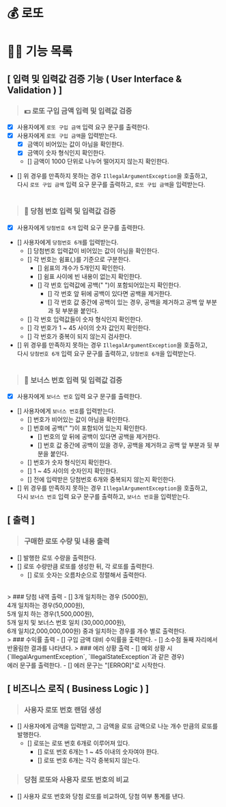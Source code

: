 # 💰 로또

# 👨‍💻 기능 목록

## [ 입력 및 입력값 검증 기능 ( User Interface & Validation ) ]

> ### 💵 로또 구입 금액 입력 및 입력값 검증
- [x] 사용자에게 `로또 구입 금액` 입력 요구 문구를 출력한다.
- [x] 사용자에게 `로또 구입 금액`을 입력받는다.
  - [x] 금액이 비어있는 값이 아님을 확인한다.
  - [x] 금액이 숫자 형식인지 확인한다.
  - [] 금액이 1000 단위로 나누어 떨어지지 않는지 확인한다.
- [] 위 경우를 만족하지 못하는 경우 `IllegalArgumentException`을 호출하고,
<br>다시 `로또 구입 금액` 입력 요구 문구를 출력하고, `로또 구입 금액`을 입력받는다.
<br><br>
> ### 🎰 당첨 번호 입력 및 입력값 검증
- [x] 사용자에게 `당첨번호 6개` 입력 요구 문구를 출력한다.
- [] 사용자에게 `당첨번호 6개`를 입력받는다.
  - [] 당첨번호 입력값이 비어있는 값이 아님을 확인한다.
  - [] 각 번호는 쉼표(,)를 기준으로 구분한다.
    - [] 쉼표의 개수가 5개인지 확인한다. 
    - [] 쉼표 사이에 빈 내용이 없는지 확인한다.
    - [] 각 번호 입력값에 공백(" ")이 포함되어있는지 확인한다.
      - [] 각 번호 앞 뒤에 공백이 있다면 공백을 제거한다.
      - [] 각 번호 값 중간에 공백이 있는 경우, 공백을 제거하고 공백 앞 부분과 뒷 부분을 붙인다.
  - [] 각 번호 입력값들이 숫자 형식인지 확인한다.
  - [] 각 번호가 1 ~ 45 사이의 숫자 값인지 확인한다.
  - [] 각 번호가 중복이 되지 않는지 검사한다.
- [] 위 경우를 만족하지 못하는 경우 `IllegalArgumentException`을 호출하고,
  <br>다시 `당첨번호 6개` 입력 요구 문구를 출력하고, `당첨번호 6개`을 입력받는다.
    <br><br>
> ### 🎯 보너스 번호 입력 및 입력값 검증
- [x] 사용자에게 `보너스 번호` 입력 요구 문구를 출력한다.
- [] 사용자에게 `보너스 번호`를 입력받는다.
  - [] 번호가 비어있는 값이 아님을 확인한다.
  - [] 번호에 공백(" ")이 포함되어 있는지 확인한다.
    - [] 번호의 앞 뒤에 공백이 있다면 공백을 제거한다.
    - [] 번호 값 중간에 공백이 있을 경우, 공백을 제거하고 공백 앞 부분과 뒷 부분을 붙인다.
  - [] 번호가 숫자 형식인지 확인한다.
  - [] 1 ~ 45 사이의 숫자인지 확인한다.
  - [] 전에 입력받은 당첨번호 6개와 중복되지 않는지 확인한다.
- [] 위 경우를 만족하지 못하는 경우 `IllegalArgumentException`을 호출하고,
  <br>다시 `보너스 번호` 입력 요구 문구를 출력하고, `보너스 번호`을 입력받는다.

## [ 출력 ]
> ### 구매한 로또 수량 및 내용 출력
- [] 발행한 로또 수량을 출력한다.
- [] 로또 수량만큼 로또를 생성한 뒤, 각 로또를 출력한다.
  - [] 로또 숫자는 오름차순으로 정렬해서 출력한다.
<br>
> ### 당첨 내역 출력
- [] 3개 일치하는 경우 (5000원),<br>4개 일치하는 경우(50,000원),<br>5개 일치 하는 경우(1,500,000원),<br>5개 일치 및 보너스 번호 일치 (30,000,000원),<br> 6개 일치(2,000,000,000원) 중과 일치하는 경우를 개수 별로 출력한다.
<br>
> ### 수익률 출력
- [] 구입 금액 대비 수익률을 춫력한다.
  - [] 소수점 둘째 자리에서 반올림한 결과를 나타낸다.
> ### 에러 상황 출력
- [] 예외 상황 시 (`IllegalArgumentException`, `IllegalStateException`과 같은 경우)
<br> 에러 문구를 출력한다.
  - [] 에러 문구는 "[ERROR]"로 시작한다.
  
## [ 비즈니스 로직 ( Business Logic ) ]
> ### 사용자 로또 번호 랜덤 생성
- [] 사용자에게 금액을 입력받고, 그 금액을 로또 금액으로 나눈 개수 만큼의 로또를 발행한다.
  - [] 로또는 로또 번호 6개로 이루어져 있다.
    - [] 로또 번호 6개는 1 ~ 45 이내의 숫자여야 한다.
    - [] 로또 번호 6개는 각각 중복되지 않는다.
> ### 당첨 로또와 사용자 로또 번호의 비교
- [] 사용자 로또 번호와 당첨 로또를 비교하여, 당첨 여부 통계를 낸다.